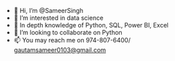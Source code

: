 - 👋 Hi, I’m @SameerSingh
- 👀 I’m interested in data science
- 🌱 In depth knowledge of Python, SQL, Power BI, Excel
- 💞️ I’m looking to collaborate on Python
- 📫 You may reach me on 974-807-6400/ gautamsameer0103@gmail.com

<!---
SameerSingh0103/SameerSingh0103 is a ✨ special ✨ repository because its `README.md` (this file) appears on your GitHub profile.
You can click the Preview link to take a look at your changes.
--->
